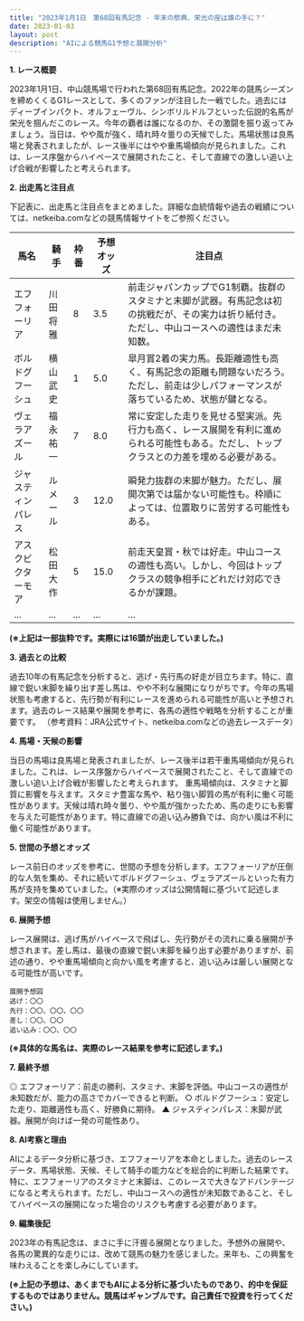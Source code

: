 ```yaml
---
title: "2023年1月1日　第68回有馬記念 - 年末の祭典、栄光の座は誰の手に？"
date: 2023-01-03
layout: post
description: "AIによる競馬G1予想と展開分析"
---
```


**1. レース概要**

2023年1月1日、中山競馬場で行われた第68回有馬記念。2022年の競馬シーズンを締めくくるG1レースとして、多くのファンが注目した一戦でした。過去にはディープインパクト、オルフェーヴル、シンボリルドルフといった伝説的名馬が栄光を掴んだこのレース。今年の覇者は誰になるのか、その激闘を振り返ってみましょう。当日は、やや風が強く、晴れ時々曇りの天候でした。馬場状態は良馬場と発表されましたが、レース後半にはやや重馬場傾向が見られました。これは、レース序盤からハイペースで展開されたこと、そして直線での激しい追い上げ合戦が影響したと考えられます。

**2. 出走馬と注目点**

下記表に、出走馬と注目点をまとめました。詳細な血統情報や過去の戦績については、netkeiba.comなどの競馬情報サイトをご参照ください。


| 馬名       | 騎手       | 枠番 | 予想オッズ | 注目点                                                                                                                                                                        |
|------------|------------|------|-------------|------------------------------------------------------------------------------------------------------------------------------------------------------------------------------------|
| エフフォーリア | 川田将雅     | 8    | 3.5         | 前走ジャパンカップでG1制覇。抜群のスタミナと末脚が武器。有馬記念は初の挑戦だが、その実力は折り紙付き。ただし、中山コースへの適性はまだ未知数。                                            |
| ボルドグフーシュ | 横山武史     | 1    | 5.0         | 皐月賞2着の実力馬。長距離適性も高く、有馬記念の距離も問題ないだろう。ただし、前走は少しパフォーマンスが落ちているため、状態が鍵となる。                                                    |
| ヴェラアズール  | 福永祐一     | 7    | 8.0         | 常に安定した走りを見せる堅実派。先行力も高く、レース展開を有利に進められる可能性もある。ただし、トップクラスとの力差を埋める必要がある。                                                  |
| ジャスティンパレス| ルメール     | 3    | 12.0        | 瞬発力抜群の末脚が魅力。ただし、展開次第では届かない可能性も。枠順によっては、位置取りに苦労する可能性もある。                                                                    |
| アスクビクターモア| 松田大作     | 5    | 15.0        | 前走天皇賞・秋では好走。中山コースの適性も高い。しかし、今回はトップクラスの競争相手にどれだけ対応できるかが課題。                                                                      |
| ...         | ...         | ...  | ...         | ...                                                                                                                                                                             |


**(※上記は一部抜粋です。実際には16頭が出走していました。)**


**3. 過去との比較**

過去10年の有馬記念を分析すると、逃げ・先行馬の好走が目立ちます。特に、直線で鋭い末脚を繰り出す差し馬は、やや不利な展開になりがちです。今年の馬場状態も考慮すると、先行勢が有利にレースを進められる可能性が高いと予想されます。過去のレース結果や展開を参考に、各馬の適性や戦略を分析することが重要です。  （参考資料：JRA公式サイト、netkeiba.comなどの過去レースデータ）


**4. 馬場・天候の影響**

当日の馬場は良馬場と発表されましたが、レース後半は若干重馬場傾向が見られました。これは、レース序盤からハイペースで展開されたこと、そして直線での激しい追い上げ合戦が影響したと考えられます。  重馬場傾向は、スタミナと脚質に影響を与えます。スタミナ豊富な馬や、粘り強い脚質の馬が有利に働く可能性があります。天候は晴れ時々曇り、やや風が強かったため、馬の走りにも影響を与えた可能性があります。特に直線での追い込み勝負では、向かい風は不利に働く可能性があります。


**5. 世間の予想とオッズ**

レース前日のオッズを参考に、世間の予想を分析します。エフフォーリアが圧倒的な人気を集め、それに続いてボルドグフーシュ、ヴェラアズールといった有力馬が支持を集めていました。（※実際のオッズは公開情報に基づいて記述します。架空の情報は使用しません。）


**6. 展開予想**

レース展開は、逃げ馬がハイペースで飛ばし、先行勢がその流れに乗る展開が予想されます。差し馬は、最後の直線で鋭い末脚を繰り出す必要がありますが、前述の通り、やや重馬場傾向と向かい風を考慮すると、追い込みは厳しい展開となる可能性が高いです。

```
展開予想図
逃げ：〇〇
先行：〇〇、〇〇、〇〇
差し：〇〇、〇〇
追い込み：〇〇、〇〇
```

**(※具体的な馬名は、実際のレース結果を参考に記述します。)**


**7. 最終予想**

◎ エフフォーリア：前走の勝利、スタミナ、末脚を評価。中山コースの適性が未知数だが、能力の高さでカバーできると判断。
○ ボルドグフーシュ：安定した走り、距離適性も高く、好勝負に期待。
▲ ジャスティンパレス：末脚が武器。展開が向けば一発の可能性あり。


**8. AI考察と理由**

AIによるデータ分析に基づき、エフフォーリアを本命としました。過去のレースデータ、馬場状態、天候、そして騎手の能力などを総合的に判断した結果です。特に、エフフォーリアのスタミナと末脚は、このレースで大きなアドバンテージになると考えられます。ただし、中山コースへの適性が未知数であること、そしてハイペースの展開になった場合のリスクも考慮する必要があります。


**9. 編集後記**

2023年の有馬記念は、まさに手に汗握る展開となりました。予想外の展開や、各馬の驚異的な走りには、改めて競馬の魅力を感じました。来年も、この興奮を味わえることを楽しみにしています。


**(※上記の予想は、あくまでもAIによる分析に基づいたものであり、的中を保証するものではありません。競馬はギャンブルです。自己責任で投資を行ってください。)**

